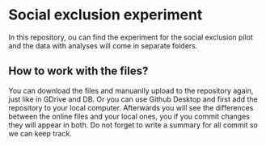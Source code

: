 # Social exclusion experiment
In this repository, ou can find the experiment for the social exclusion pilot and the data with analyses will come in separate folders. 

## How to work with the files?
You can download the files and manuanlly upload to the repository again, just like in GDrive and DB. Or you can use Github Desktop and first add the repository to your local computer. 
Afterwards you will see the differences between the online files and your local ones, you if you commit changes they will appear in both. Do not forget to write a summary for all commit so we can keep track. 
